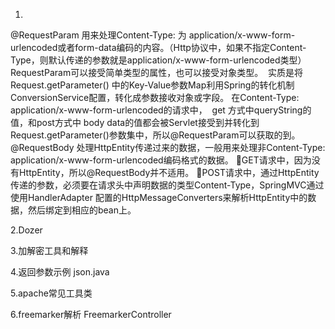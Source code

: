 




1.
@RequestParam
用来处理Content-Type: 为 application/x-www-form-urlencoded或者form-data编码的内容。（Http协议中，如果不指定Content-Type，则默认传递的参数就是application/x-www-form-urlencoded类型）
RequestParam可以接受简单类型的属性，也可以接受对象类型。 
实质是将Request.getParameter() 中的Key-Value参数Map利用Spring的转化机制ConversionService配置，转化成参数接收对象或字段。
在Content-Type: application/x-www-form-urlencoded的请求中， 
get 方式中queryString的值，和post方式中 body data的值都会被Servlet接受到并转化到Request.getParameter()参数集中，所以@RequestParam可以获取的到。
@RequestBody
处理HttpEntity传递过来的数据，一般用来处理非Content-Type: application/x-www-form-urlencoded编码格式的数据。
GET请求中，因为没有HttpEntity，所以@RequestBody并不适用。
POST请求中，通过HttpEntity传递的参数，必须要在请求头中声明数据的类型Content-Type，SpringMVC通过使用HandlerAdapter 配置的HttpMessageConverters来解析HttpEntity中的数据，然后绑定到相应的bean上。

2.Dozer

3.加解密工具和解释

4.返回参数示例 json.java

5.apache常见工具类

6.freemarker解析 FreemarkerController



